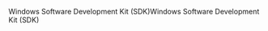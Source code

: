<span data-ttu-id="ed6c2-101">Windows Software Development Kit (SDK)</span><span class="sxs-lookup"><span data-stu-id="ed6c2-101">Windows Software Development Kit (SDK)</span></span>